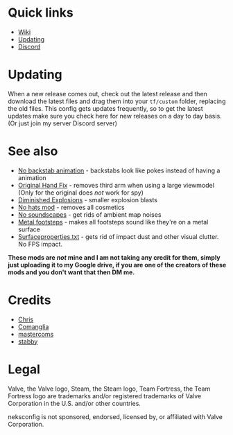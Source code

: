 # Quick links
* [Wiki](https://github.com/nekfresh/neksconfig/wiki)
* [Updating](#updating)
* [Discord](https://discord.gg/PFFs4hN)

# Updating
When a new release comes out, check out the latest release and then download the latest files and drag them into your `tf/custom` folder, replacing the old files. This config gets updates frequently, so to get the latest updates make sure you check here for new releases on a day to day basis. (Or just join my server Discord server)

# See also
* [No backstab animation](https://drive.google.com/drive/folders/1FrevlL2Q5w77DKSa7vbyVzr_g9IXzopB?usp=sharing) - backstabs look like pokes instead of having a animation
* [Original Hand Fix](https://drive.google.com/file/d/1xbLqEZSXZMe2zauGzq_8AokXhF6-2PRN/view?usp=sharing) - removes third arm when using a large viewmodel (Only for the original does _not_ work for spy)
* [Diminished Explosions](https://drive.google.com/file/d/1BkKbRF4IFUQJa2FFRZgfdq4ya0F4OfBp/view?usp=sharing) - smaller explosion blasts
* [No hats mod](https://drive.google.com/file/d/1LCiGPnb9x77lFGktuQpMs1N9Sqdp-yut/view?usp=sharing) - removes all cosmetics
* [No soundscapes](https://drive.google.com/file/d/17BWQMJbOvlZepL9SwMRvXC3J9uoFvuBm/view?usp=sharing) - get rids of ambient map noises
* [Metal footsteps](https://drive.google.com/file/d/1aYNk6cnDj-dGEU06s_dITv9v3aOtjreS/view?usp=sharing) - makes all footsteps sound like they're on a metal surface
* [Surfaceproperties.txt](https://drive.google.com/file/d/1Sha0nkpYkaLZEkbfVDKg5EDGsnPJEDLa/view?usp=sharing) - gets rid of impact dust and other visual clutter. No FPS impact.

**These mods are _not_ mine and I am not taking any credit for them, simply just uploading it to my Google drive, if you are one of the creators of these mods and you don't want that then DM me.**

# Credits
* [Chris](https://chrisdown.name/tf2/)
* [Comanglia](https://www.teamfortress.tv/25328/comanglias-config-fps-guide)
* [mastercoms](https://github.com/mastercoms/)
* [stabby](https://www.youtube.com/user/stabbyvideo)

# Legal
Valve, the Valve logo, Steam, the Steam logo, Team Fortress, the Team Fortress logo are trademarks and/or registered trademarks of Valve Corporation in the U.S. and/or other countries.

neksconfig is not sponsored, endorsed, licensed by, or affiliated with Valve Corporation.
